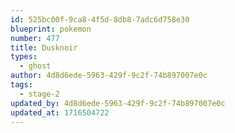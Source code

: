 ```yaml
---
id: 525bc00f-9ca8-4f5d-8db8-7adc6d758e30
blueprint: pokemon
number: 477
title: Dusknoir
types:
  - ghost
author: 4d8d6ede-5963-429f-9c2f-74b897007e0c
tags:
  - stage-2
updated_by: 4d8d6ede-5963-429f-9c2f-74b897007e0c
updated_at: 1716504722
---
```

